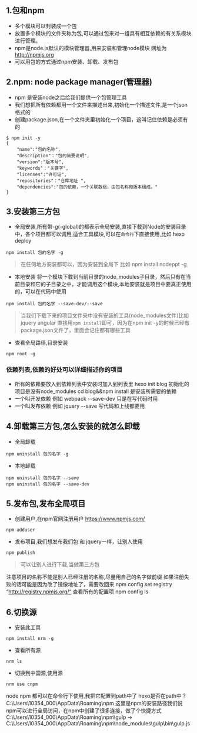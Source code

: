 ## 1.包和npm
- 多个模块可以封装成一个包
- 放置多个模块的文件夹称为包,可以通过包来对一组具有相互依赖的有关系模块进行管理。
- npm是node.js默认的模块管理器,用来安装和管理node模块 网址为 http://npmjs.org
- 可以用包的方式通过npm安装、卸载、发布包
## 2.npm: node package manager(管理器)
- npm 是安装node之后给我们提供一个包管理工具
- 我们想把所有依赖都用一个文件来描述出来,初始化一个描述文件,是一个json格式的
- 创建package.json,在一个文件夹里初始化一个项目，这叫记住依赖是必须有的
```
$ npm init -y
{
    "name":"包的名称",
    "description"："包的简要说明",
    "version":"版本号",
    "keywords"："关键字",
    "licenses":"许可证",
    "repositories"："仓库地址 ",
    "dependencies":"包的依赖，一个关联数组，由包名称和版本组成。"
}
```
## 3.安装第三方包
- 全局安装,所有带-g(-global)的都表示全局安装,直接下载到Node的安装目录中，各个项目都可以调用,适合工具模块,可以在`命令行`下直接使用,比如 hexo deploy 
```
npm install 包的名字 -g
```
> 在任何地方安装都可以，因为安装到全局下 比如 npm install nodeppt -g

- 本地安装 将一个模块下载到当前目录的node_modules子目录，然后只有在当前目录和它的子目录之中，才能调用这个模块,本地安装就是项目中要真正使用的，可以在代码中使用
```
npm install 包的名字 --save-dev/--save
```
> 当我们下载下来的项目文件夹中没有安装的工具(node_modules文件)比如jquery angular 直接用`npm install`即可，因为在npm init -y的时候已经有package.json文件了，里面会记住都有哪些工具

- 查看全局路径,目录安装
```
npm root -g
```
### 依赖列表,依赖的好处可以详细描述你的项目
- 所有的依赖要放入到依赖列表中安装时加入到列表里
hexo init blog 初始化的项目是没有node_modules
cd blog&&npm install 是安装所需要的依赖
- 一个叫开发依赖 例如 webpack --save-dev 只是在写代码时用
- 一个叫发布依赖 例如 jquery --save 写代码和上线都要用
## 4.卸载第三方包,怎么安装的就怎么卸载
- 全局卸载
```
npm uninstall 包的名字 -g
```
- 本地卸载
```
npm uninstall 包的名字 --save
npm uninstall 包的名字 --save-dev
```
## 5.发布包,发布全局项目
- 创建用户,在npm官网注册用户 https://www.npmjs.com/
```
npm adduser
```
- 发布项目,我们想发布我们包 和 jquery一样，让别人使用
```
npm publish
```
> 可以让别人进行下载,当做第三方包

注意项目的名称不能是别人已经注册的名称,尽量用自己的名字做前缀 如果注册失败的话可能是因为改了镜像地址了，需要改回来 npm config set registry “http://registry.npmjs.org/“ 查看所有的配置项 npm config ls
## 6.切换源
- 安装此工具
```
npm install nrm -g
```
- 查看所有源
```
nrm ls
```
- 切换到中国源,使用源
```
nrm use cnpm
```

node npm 都可以在命令行下使用,我把它配置到path中了
hexo是否在path中？
C:\Users\10354_000\AppData\Roaming\npm 这里是npm的安装路径我们说npm可以进行全局访问，在npm中创建了很多连接，做了个快捷方式
C:\Users\10354_000\AppData\Roaming\npm\gulp -> C:\Users\10354_000\AppData\Roaming\npm\node_modules\gulp\bin\gulp.js











